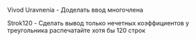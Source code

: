 Vivod Uravnenia - Доделать ввод многочлена

Strok120 - Сделать вывод только нечетных коэффициентов у треугольника распечатайте хотя бы 120 строк